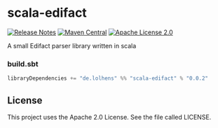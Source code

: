 # scala-edifact
[![Release Notes](https://img.shields.io/github/release/LolHens/scala-edifact.svg?maxAge=3600)](https://github.com/LolHens/scala-edifact/releases/latest)
[![Maven Central](https://img.shields.io/maven-central/v/de.lolhens/scala-edifact_2.13)](https://search.maven.org/artifact/de.lolhens/scala-edifact_2.13)
[![Apache License 2.0](https://img.shields.io/github/license/LolHens/scala-edifact.svg?maxAge=3600)](https://www.apache.org/licenses/LICENSE-2.0)

A small Edifact parser library written in scala

### build.sbt
```sbt
libraryDependencies += "de.lolhens" %% "scala-edifact" % "0.0.2"
```

## License
This project uses the Apache 2.0 License. See the file called LICENSE.
